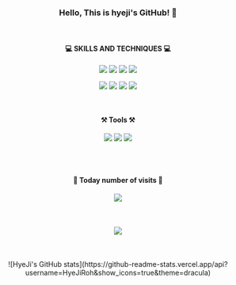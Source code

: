 <div align = "center">

<h3>
Hello, This is hyeji's GitHub! 👋
</h3>

<br>
<h4> 💻 SKILLS AND TECHNIQUES 💻 </h4>
<img src="https://img.shields.io/badge/html5-E34F26?style=for-the-badge&logo=html5&logoColor=white"> <img src="https://img.shields.io/badge/css-1572B6?style=for-the-badge&logo=css3&logoColor=white"> <img src="https://img.shields.io/badge/javascript-F7DF1E?style=for-the-badge&logo=javascript&logoColor=black"> <img src="https://img.shields.io/badge/react-61DAFB?style=for-the-badge&logo=react&logoColor=black"> 

<img src="https://img.shields.io/badge/python-3776AB?style=for-the-badge&logo=python&logoColor=white"> <img src="https://img.shields.io/badge/Java-007396?style=for-the-badge&logo=OpenJDK&logoColor=white">
<img src="https://img.shields.io/badge/mysql-4479A1?style=for-the-badge&logo=mysql&logoColor=white"> <img src="https://img.shields.io/badge/linux-FCC624?style=for-the-badge&logo=linux&logoColor=black"> 

<br>
  
<h4> ⚒ Tools ⚒ </h4>

<img src="https://img.shields.io/badge/github-181717?style=for-the-badge&logo=github&logoColor=white"> <img src="https://img.shields.io/badge/git-F05032?style=for-the-badge&logo=git&logoColor=white">
<img src="https://img.shields.io/badge/Amazon AWS-FF9900?style=for-the-badge&logo=Amazon AWS&logoColor=white">

<br/>

<br/>

  <!--[![Top Langs](https://github-readme-stats.vercel.app/api/top-langs/?username=HyeJiRoh&layout=compact)](https://github.com/HyeJiRoh/github-readme-stats)-->
  
  <h4> 🤩 Today number of visits 🤩</h4>
  <a href="https://hits.seeyoufarm.com"><img src="https://hits.seeyoufarm.com/api/count/incr/badge.svg?url=https%3A%2F%2Fgithub.com%2FHyeJiRoh&count_bg=%230A5CF1&title_bg=%23DD0E0E&icon=&icon_color=%23FFCCFC&title=VISIT&edge_flat=false"/></a>
  <br>
  <br>  
  <br>
  <br>
  <img src="http://mazassumnida.wtf/api/v2/generate_badge?boj=reparo_x">

  <br>
  <br>
  <br>
  <br>
  ![HyeJi's GitHub stats](https://github-readme-stats.vercel.app/api?username=HyeJiRoh&show_icons=true&theme=dracula)

</div>
